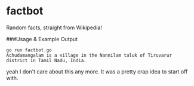 factbot
=======

Random facts, straight from Wikipedia!

###Usage & Example Output
```
go run factbot.go
Achudamangalam is a village in the Nannilam taluk of Tiruvarur district in Tamil Nadu, India.
```

yeah I don't care about this any more. It was a pretty crap idea to start off with.
